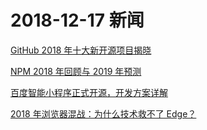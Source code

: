 # 2018-12-17 新闻

[GitHub 2018 年十大新开源项目揭晓](https://www.infoq.cn/article/M92U7lN14AyFX_euTEld)

[NPM 2018 年回顾与 2019 年预测](https://www.infoq.cn/article/CuSLOXWJaP*MUAGAoayR)

[百度智能小程序正式开源，开发方案详解](https://www.infoq.cn/article/IaQSfY_STGck2ikKOKQd)

[2018 年浏览器混战：为什么技术救不了 Edge？](https://www.infoq.cn/article/5zzLDQ5g5Y9Uk*ec5C3O)
